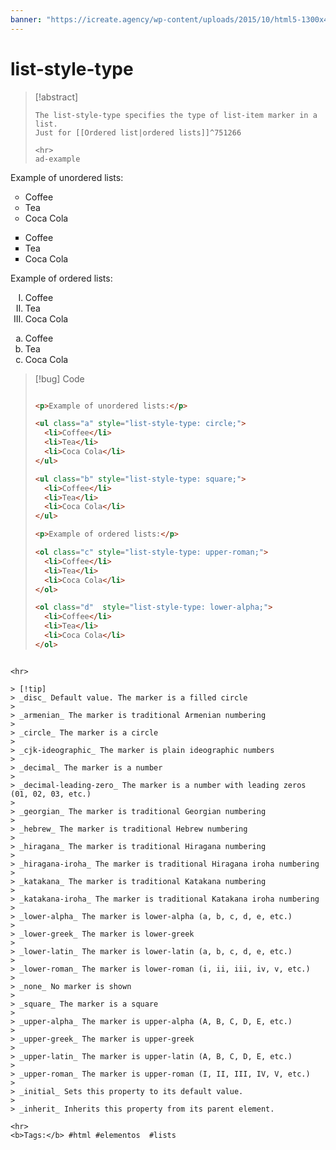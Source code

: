 ```yaml
---
banner: "https://icreate.agency/wp-content/uploads/2015/10/html5-1300x470.gif"
---
```

# list-style-type
> [!abstract]
> ````
> The list-style-type specifies the type of list-item marker in a list. 
> Just for [[Ordered list|ordered lists]]^751266
> 
> <hr>
> ad-example

<p>Example of unordered lists:</p>

<ul class="a" style="list-style-type: circle;">
  <li>Coffee</li>
  <li>Tea</li>
  <li>Coca Cola</li>
</ul>

<ul class="b" style="list-style-type: square;">
  <li>Coffee</li>
  <li>Tea</li>
  <li>Coca Cola</li>
</ul>

<p>Example of ordered lists:</p>

<ol class="c" style="list-style-type: upper-roman;">
  <li>Coffee</li>
  <li>Tea</li>
  <li>Coca Cola</li>
</ol>

<ol class="d"  style="list-style-type: lower-alpha;">
  <li>Coffee</li>
  <li>Tea</li>
  <li>Coca Cola</li>
</ol>

> [!bug] Code
> ~~~html
> 
> <p>Example of unordered lists:</p>
> 
> <ul class="a" style="list-style-type: circle;">
>   <li>Coffee</li>
>   <li>Tea</li>
>   <li>Coca Cola</li>
> </ul>
> 
> <ul class="b" style="list-style-type: square;">
>   <li>Coffee</li>
>   <li>Tea</li>
>   <li>Coca Cola</li>
> </ul>
> 
> <p>Example of ordered lists:</p>
> 
> <ol class="c" style="list-style-type: upper-roman;">
>   <li>Coffee</li>
>   <li>Tea</li>
>   <li>Coca Cola</li>
> </ol>
> 
> <ol class="d"  style="list-style-type: lower-alpha;">
>   <li>Coffee</li>
>   <li>Tea</li>
>   <li>Coca Cola</li>
> </ol>
> ~~~


````

<hr> 

> [!tip]
> _disc_ Default value. The marker is a filled circle
> 
> _armenian_ The marker is traditional Armenian numbering
> 
> _circle_ The marker is a circle
> 
> _cjk-ideographic_ The marker is plain ideographic numbers
> 
> _decimal_ The marker is a number
> 
> _decimal-leading-zero_ The marker is a number with leading zeros (01, 02, 03, etc.)
> 
> _georgian_ The marker is traditional Georgian numbering
> 
> _hebrew_ The marker is traditional Hebrew numbering
> 
> _hiragana_ The marker is traditional Hiragana numbering
> 
> _hiragana-iroha_ The marker is traditional Hiragana iroha numbering
> 
> _katakana_ The marker is traditional Katakana numbering
> 
> _katakana-iroha_ The marker is traditional Katakana iroha numbering
> 
> _lower-alpha_ The marker is lower-alpha (a, b, c, d, e, etc.)
> 
> _lower-greek_ The marker is lower-greek
> 
> _lower-latin_ The marker is lower-latin (a, b, c, d, e, etc.)
> 
> _lower-roman_ The marker is lower-roman (i, ii, iii, iv, v, etc.)
> 
> _none_ No marker is shown
> 
> _square_ The marker is a square
> 
> _upper-alpha_ The marker is upper-alpha (A, B, C, D, E, etc.)
> 
> _upper-greek_ The marker is upper-greek
> 
> _upper-latin_ The marker is upper-latin (A, B, C, D, E, etc.)
> 
> _upper-roman_ The marker is upper-roman (I, II, III, IV, V, etc.)
> 
> _initial_ Sets this property to its default value.
> 
> _inherit_ Inherits this property from its parent element.

<hr>
<b>Tags:</b> #html #elementos  #lists